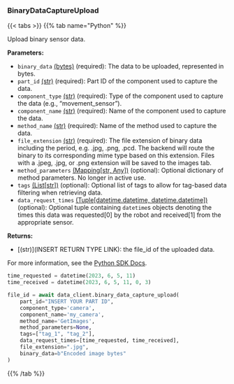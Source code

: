 ### BinaryDataCaptureUpload

{{< tabs >}}
{{% tab name="Python" %}}

Upload binary sensor data.

**Parameters:**

- `binary_data` [(bytes)](https://docs.python.org/3/library/stdtypes.html#bytes-objects) (required): The data to be uploaded, represented in bytes.
- `part_id` [(str)](https://docs.python.org/3/library/stdtypes.html#text-sequence-type-str) (required): Part ID of the component used to capture the data.
- `component_type` [(str)](https://docs.python.org/3/library/stdtypes.html#text-sequence-type-str) (required): Type of the component used to capture the data (e.g., “movement_sensor”).
- `component_name` [(str)](https://docs.python.org/3/library/stdtypes.html#text-sequence-type-str) (required): Name of the component used to capture the data.
- `method_name` [(str)](https://docs.python.org/3/library/stdtypes.html#text-sequence-type-str) (required): Name of the method used to capture the data.
- `file_extension` [(str)](https://docs.python.org/3/library/stdtypes.html#text-sequence-type-str) (required): The file extension of binary data including the period, e.g. .jpg, .png, .pcd. The backend will route the binary to its corresponding mime type based on this extension. Files with a .jpeg, .jpg, or .png extension will be saved to the images tab.
- `method_parameters` [(Mapping[str, Any])](<INSERT PARAM TYPE LINK>) (optional): Optional dictionary of method parameters. No longer in active use.
- `tags` [(List[str])](<INSERT PARAM TYPE LINK>) (optional): Optional list of tags to allow for tag-based data filtering when retrieving data.
- `data_request_times` [(Tuple[datetime.datetime, datetime.datetime])](<INSERT PARAM TYPE LINK>) (optional): Optional tuple containing `datetime`s objects denoting the times this data was requested[0] by the robot and received[1] from the appropriate sensor.


**Returns:**

- [(str)](INSERT RETURN TYPE LINK): the file_id of the uploaded data.

For more information, see the [Python SDK Docs](https://python.viam.dev/autoapi/viam/app/data_client/index.html#viam.app.data_client.DataClient.binary_data_capture_upload).

``` python {class="line-numbers linkable-line-numbers"}
time_requested = datetime(2023, 6, 5, 11)
time_received = datetime(2023, 6, 5, 11, 0, 3)

file_id = await data_client.binary_data_capture_upload(
    part_id="INSERT YOUR PART ID",
    component_type='camera',
    component_name='my_camera',
    method_name='GetImages',
    method_parameters=None,
    tags=["tag_1", "tag_2"],
    data_request_times=[time_requested, time_received],
    file_extension=".jpg",
    binary_data=b"Encoded image bytes"
)

```

{{% /tab %}}
